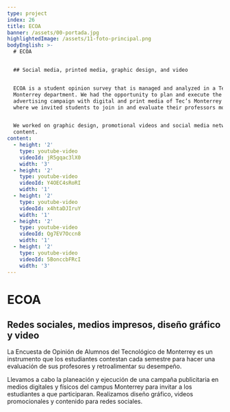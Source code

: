 ```yaml
---
type: project
index: 26
title: ECOA
banner: /assets/00-portada.jpg
highlightedImage: /assets/11-foto-principal.png
bodyEnglish: >-
  # ECOA


  ## Social media, printed media, graphic design, and video


  ECOA is a student opinion survey that is managed and analyzed in a Tec de
  Monterrey department. We had the opportunity to plan and execute the
  advertising campaign with digital and print media of Tec’s Monterrey Campus,
  where we invited students to join in and evaluate their professors more often.


  We worked on graphic design, promotional videos and social media network
  content.
content:
  - height: '2'
    type: youtube-video
    videoId: jR5gqac3lX0
    width: '3'
  - height: '2'
    type: youtube-video
    videoId: Y4OEC4sRoRI
    width: '1'
  - height: '2'
    type: youtube-video
    videoId: x4htaDJIruY
    width: '1'
  - height: '2'
    type: youtube-video
    videoId: Qg7EV7Occn8
    width: '1'
  - height: '2'
    type: youtube-video
    videoId: 5BonccbFRcI
    width: '3'
---
```

# ECOA

## Redes sociales, medios impresos, diseño gráfico y video

La Encuesta de Opinión de Alumnos del Tecnológico de Monterrey es un instrumento que los estudiantes contestan cada semestre para hacer una evaluación de sus profesores y retroalimentar su desempeño.

Llevamos a cabo la planeación y ejecución de una campaña publicitaria en medios digitales y físicos del campus Monterrey para invitar a los estudiantes a que participaran. Realizamos diseño gráfico, videos promocionales y contenido para redes sociales.
